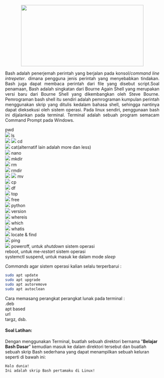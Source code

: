 <p align="center">
<img src="https://i.imgur.com/mrz6KQC.jpg" width=400 height=200>
</p>
<p align=justify>Bash adalah penerjemah perintah yang berjalan pada konsol/<i>command line intrepeter</i>. dimana pengguna jenis perintah yang menyebabkan tindakan. Bash juga dapat membaca perintah dari file yang disebut script.Soal penamaan, Bash adalah singkatan dari Bourne Again Shell yang merupakan versi baru dari Bourne Shell yang dikembangkan oleh Steve Bourne. Pemrograman bash shell itu sendiri adalah pemrograman kumpulan perintah menggunakan skrip yang ditulis kedalam bahasa shell, sehingga nantinya dapat dieksekusi oleh sistem operasi. Pada linux sendiri, penggunaan bash ini dijalankan pada terminal. Terminal adalah sebuah program semacam Command Prompt pada Windows.</p>

pwd<br>
<img src="https://i.imgur.com/gD1p5AB.jpg">
ls<br>
<img src="https://i.imgur.com/tZ0tfy3.jpg">
<img src="https://i.imgur.com/fdbgNRU.jpg">
cd<br>
<img src="https://i.imgur.com/qpsMMXl.jpg">
cat(alternatif lain adalah more dan less)<br>
<img src="https://i.imgur.com/NmvXtbW.jpg">
nano<br>
<img src="https://i.imgur.com/kxKpeOc.jpg">
mkdir<br>
<img src="https://i.imgur.com/31GqdYN.jpg">
rm<br>
<img src="https://i.imgur.com/lKqlFlA.jpg">
rmdir<br>
<img src="https://i.imgur.com/iZZSk6J.jpg">
<img src="https://i.imgur.com/1lm23Mx.jpg">
mv<br>
<img src="https://i.imgur.com/QhszljR.jpg">
cp<br>
<img src="https://i.imgur.com/MkFlgju.jpg">
df<br>
<img src="https://i.imgur.com/7vAOTk0.jpg">
top<br>
<img src="https://i.imgur.com/Hisy2iL.jpg">
free<br>
<img src="https://i.imgur.com/U1atX7t.jpg">
python<br>
<img src="https://i.imgur.com/MvFLai5.jpg">
version<br>
<img src="https://i.imgur.com/aVH4kFt.jpg">
whereis<br>
<img src="https://i.imgur.com/1f9urIx.jpg">
which<br>
<img src="https://i.imgur.com/WvLDD4t.jpg">
whatis<br>
<img src="https://i.imgur.com/ECiZDgB.jpg">
locate & find<br>
<img src="https://i.imgur.com/U1q8HEX.jpg">
ping<br>
<img src="https://i.imgur.com/U5qZttP.jpg">
poweroff, untuk <i>shutdown</i> sistem operasi<br>
reboot, untuk me-<i>restart</i> sistem operasi<br>
systemctl suspend, untuk masuk ke dalam mode <i>sleep</i><br>

<i>Commands</i> agar sistem operasi kalian selalu terperbarui :<br>
```bash
sudo apt update
sudo apt upgrade
sudo apt autoremove
sudo apt autoclean
```
Cara memasang perangkat perangkat lunak pada terminal :<br>
.deb<br>
apt based<br>
url<br>
targz, dsb.
#### Soal Latihan:
Dengan menggunakan Terminal, buatlah sebuah direktori bernama "<b>Belajar Bash Dasar</b>" kemudian masuk ke dalam direktori tersebut dan buatlah sebuah skrip Bash sederhana yang dapat menampilkan sebuah keluran seperti di bawah ini:
```bash
Halo dunia!
Ini adalah skrip Bash pertamaku di Linux!
```
